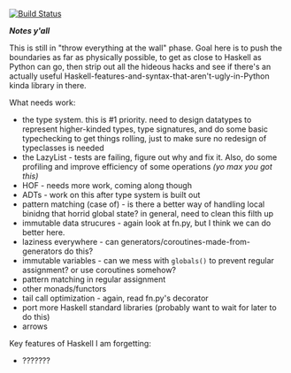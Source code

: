 [![Build Status](https://magnum.travis-ci.com/billpmurphy/pythaskell.svg?token=ReCFhAz7SQAeN6Fi4dBx&branch=master)](https://magnum.travis-ci.com/billpmurphy/pythaskell)


***Notes y'all***

This is still in "throw everything at the wall" phase. Goal here is to push the
boundaries as far as physically possible, to get as close to Haskell as Python
can go, then strip out all the hideous hacks and see if there's an actually
useful Haskell-features-and-syntax-that-aren't-ugly-in-Python kinda library in
there.

What needs work:
* the type system. this is #1 priority. need to design datatypes to represent
  higher-kinded types, type signatures, and do some basic typechecking to get
  things rolling, just to make sure no redesign of typeclasses is needed
* the LazyList - tests are failing, figure out why and fix it. Also, do some
  profiling and improve efficiency of some operations *(yo max you got this)*
* HOF - needs more work, coming along though
* ADTs - work on this after type system is built out
* pattern matching (case of) - is there a better way of handling local binidng
  that horrid global state? in general, need to clean this filth up
* immutable data strucures - again look at fn.py, but I think we can do better
  here.
* laziness everywhere - can generators/coroutines-made-from-generators do this?
* immutable variables - can we mess with `globals()` to prevent regular
  assignment? or use coroutines somehow?
* pattern matching in regular assignment
* other monads/functors
* tail call optimization - again, read fn.py's decorator
* port more Haskell standard libraries (probably want to wait for later to do
  this)
* arrows


Key features of Haskell I am forgetting:
* ???????
